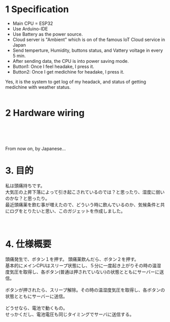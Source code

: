 # 1 Specification
 - Main CPU = ESP32
 - Use Arduino-IDE
 - Use Battery as the power source.
 - Cloud server is "Ambient" which is on of the famous IoT Cloud service in Japan
 - Send temperture, Humidity, buttons status, and Vattery voltage in every 5 min.
 - After sending data, the CPU is into power saving mode.
 - Button1: Once I feel headake, I press it.
 - Button2: Once I get medichine for headake, I press it.

 Yes, it is the system to get log of my headack, and status of getting medichine with weather status. 
 <br><br>

# 2 Hardware wiring

 <br><br><br><br>
 From now on, by Japanese...

# 3. 目的

私は頭痛持ちです。<br>
大気圧の上昇下落によって引き起こされているのでは？と思ったり、湿度に弱いのかな？と思ったり。<br>
最近頭痛薬を飲む事が増えたので、どういう時に飲んでいるのか、気候条件と共にログをとりたいと思い、このガジェットを作成しました。<br>
<br><br>

# 4. 仕様概要
頭痛発生で、ボタン１を押す。
頭痛薬飲んだら、ボタン２を押す。
<br>
基本的にメインCPUはスリープ状態にし、５分に一度起き上がりその時の温湿度気圧を取得し、各ボタン(普通は押されていない)の状態とともにサーバーに送信。
<br><br>
ボタンが押されたら、スリープ解除。その時の温湿度気圧を取得し、各ボタンの状態とともにサーバーに送信。<br><br>
どうせなら、電池で動くもの。<br>
せっかくだし、電池電圧も同じタイミングでサーバに送信する。

<br><br>
